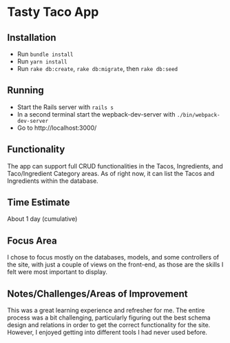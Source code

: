 # Tasty Taco App

## Installation

- Run `bundle install`
- Run `yarn install`
- Run `rake db:create`, `rake db:migrate`, then `rake db:seed`

## Running

- Start the Rails server with `rails s`
- In a second terminal start the wepback-dev-server with `./bin/webpack-dev-server`
- Go to http://localhost:3000/

## Functionality

The app can support full CRUD functionalities in the Tacos, Ingredients, and Taco/Ingredient Category areas. As of right now, it can list the Tacos and Ingredients within the database. 

## Time Estimate

About 1 day (cumulative)

## Focus Area

I chose to focus mostly on the databases, models, and some controllers of the site,
with just a couple of views on the front-end, as those are the skills I felt were most important to display.

## Notes/Challenges/Areas of Improvement

This was a great learning experience and refresher for me. The entire process was a bit challenging, particularly figuring out the best schema design and relations in order to get the correct functionality for the site. However, I enjoyed getting into different tools I had never used before. 




